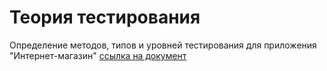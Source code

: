 # Теория тестирования

Определение методов, типов и уровней тестирования для приложения "Интернет-магазин" [ссылка на документ](https://docs.google.com/spreadsheets/d/1f8XzdY_DHFsxFqvdz-voFuq4I1SF1hxEO8PAocWisjQ/edit?usp=sharing) 
